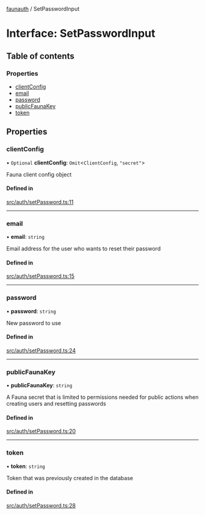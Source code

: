 [faunauth](../index.md) / SetPasswordInput

# Interface: SetPasswordInput

## Table of contents

### Properties

- [clientConfig](SetPasswordInput.md#clientconfig)
- [email](SetPasswordInput.md#email)
- [password](SetPasswordInput.md#password)
- [publicFaunaKey](SetPasswordInput.md#publicfaunakey)
- [token](SetPasswordInput.md#token)

## Properties

### clientConfig

• `Optional` **clientConfig**: `Omit`<`ClientConfig`, ``"secret"``\>

Fauna client config object

#### Defined in

[src/auth/setPassword.ts:11](https://github.com/alexnitta/faunauth/blob/44c1409/src/auth/setPassword.ts#L11)

___

### email

• **email**: `string`

Email address for the user who wants to reset their password

#### Defined in

[src/auth/setPassword.ts:15](https://github.com/alexnitta/faunauth/blob/44c1409/src/auth/setPassword.ts#L15)

___

### password

• **password**: `string`

New password to use

#### Defined in

[src/auth/setPassword.ts:24](https://github.com/alexnitta/faunauth/blob/44c1409/src/auth/setPassword.ts#L24)

___

### publicFaunaKey

• **publicFaunaKey**: `string`

A Fauna secret that is limited to permissions needed for public actions when creating users
and resetting passwords

#### Defined in

[src/auth/setPassword.ts:20](https://github.com/alexnitta/faunauth/blob/44c1409/src/auth/setPassword.ts#L20)

___

### token

• **token**: `string`

Token that was previously created in the database

#### Defined in

[src/auth/setPassword.ts:28](https://github.com/alexnitta/faunauth/blob/44c1409/src/auth/setPassword.ts#L28)
